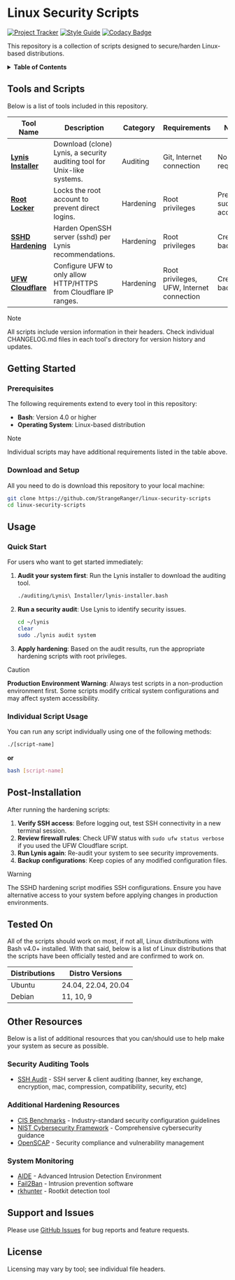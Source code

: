 # Linux Security Scripts

[![Project Tracker](https://img.shields.io/badge/repo%20status-Project%20Tracker-lightgrey)](https://hthompson.dev/project-tracker#project-293920085)
[![Style Guide](https://img.shields.io/badge/code%20style-Style%20Guide-blueviolet)](https://bsg.hthompson.dev/)
[![Codacy Badge](https://app.codacy.com/project/badge/Grade/598c2083cd6f432a910a315fd10aaa66)](https://www.codacy.com/gh/StrangeRanger/linux-security-scripts/dashboard?utm_source=github.com&amp;utm_medium=referral&amp;utm_content=StrangeRanger/linux-security-scripts&amp;utm_campaign=Badge_Grade)

This repository is a collection of scripts designed to secure/harden Linux-based distributions.

<details>
<summary><strong>Table of Contents</strong></summary>

- [Linux Security Scripts](#linux-security-scripts)
  - [Tools and Scripts](#tools-and-scripts)
  - [Getting Started](#getting-started)
    - [Prerequisites](#prerequisites)
    - [Download and Setup](#download-and-setup)
  - [Usage](#usage)
    - [Quick Start](#quick-start)
    - [Individual Script Usage](#individual-script-usage)
  - [Post-Installation](#post-installation)
  - [Tested On](#tested-on)
  - [Other Resources](#other-resources)
    - [Security Auditing Tools](#security-auditing-tools)
    - [Additional Hardening Resources](#additional-hardening-resources)
    - [System Monitoring](#system-monitoring)
  - [Support and Issues](#support-and-issues)
  - [License](#license)

</details>

## Tools and Scripts

Below is a list of tools included in this repository.

| Tool Name | Description | Category | Requirements | Notes |
|-----------|-------------|----------|--------------|-------|
| **[Lynis Installer](auditing/Lynis%20Installer/lynis-installer.bash)** | Download (clone) Lynis, a security auditing tool for Unix-like systems. | Auditing | Git, Internet connection | No root required |
| **[Root Locker](hardening/Root%20Locker/root-locker.bash)** | Locks the root account to prevent direct logins. | Hardening | Root privileges | Preserves sudo access |
| **[SSHD Hardening](hardening/SSHD%20Hardening/harden-sshd.bash)** | Harden OpenSSH server (sshd) per Lynis recommendations. | Hardening | Root privileges | Creates backups |
| **[UFW Cloudflare](hardening/UFW%20Cloudflare/ufw-cloudflare.bash)** | Configure UFW to only allow HTTP/HTTPS from Cloudflare IP ranges. | Hardening | Root privileges, UFW, Internet connection | Creates backups |

> [!NOTE]
> All scripts include version information in their headers. Check individual CHANGELOG.md files in each tool's directory for version history and updates.

## Getting Started

### Prerequisites

The following requirements extend to every tool in this repository:

- **Bash**: Version 4.0 or higher
- **Operating System**: Linux-based distribution

> [!NOTE]
> Individual scripts may have additional requirements listed in the table above.

### Download and Setup

All you need to do is download this repository to your local machine:

```bash
git clone https://github.com/StrangeRanger/linux-security-scripts
cd linux-security-scripts
```

## Usage

### Quick Start

For users who want to get started immediately:

1. **Audit your system first**: Run the Lynis installer to download the auditing tool.
   ```bash
   ./auditing/Lynis\ Installer/lynis-installer.bash
   ```

2. **Run a security audit**: Use Lynis to identify security issues.
   ```bash
   cd ~/lynis
   clear
   sudo ./lynis audit system
   ```

3. **Apply hardening**: Based on the audit results, run the appropriate hardening scripts with root privileges.

> [!CAUTION]
> **Production Environment Warning**: Always test scripts in a non-production environment first. Some scripts modify critical system configurations and may affect system accessibility.

### Individual Script Usage

You can run any script individually using one of the following methods:

```bash
./[script-name]
```

**or**

```bash
bash [script-name]
```

## Post-Installation

After running the hardening scripts:

1. **Verify SSH access**: Before logging out, test SSH connectivity in a new terminal session.
2. **Review firewall rules**: Check UFW status with `sudo ufw status verbose` if you used the UFW Cloudflare script.
3. **Run Lynis again**: Re-audit your system to see security improvements.
4. **Backup configurations**: Keep copies of any modified configuration files.

> [!WARNING]
> The SSHD hardening script modifies SSH configurations. Ensure you have alternative access to your system before applying changes in production environments.

## Tested On

All of the scripts should work on most, if not all, Linux distributions with Bash v4.0+ installed. With that said, below is a list of Linux distributions that the scripts have been officially tested and are confirmed to work on.

| Distributions | Distro Versions        |
| ------------- | ---------------------- |
| Ubuntu        | 24.04, 22.04, 20.04    |
| Debian        | 11, 10, 9              |

## Other Resources

Below is a list of additional resources that you can/should use to help make your system as secure as possible.

### Security Auditing Tools

- [SSH Audit](https://github.com/jtesta/ssh-audit) - SSH server & client auditing (banner, key exchange, encryption, mac, compression, compatibility, security, etc)

### Additional Hardening Resources

- [CIS Benchmarks](https://www.cisecurity.org/cis-benchmarks) - Industry-standard security configuration guidelines
- [NIST Cybersecurity Framework](https://www.nist.gov/cyberframework) - Comprehensive cybersecurity guidance
- [OpenSCAP](https://www.open-scap.org/) - Security compliance and vulnerability management

### System Monitoring

- [AIDE](https://aide.github.io/) - Advanced Intrusion Detection Environment
- [Fail2Ban](https://github.com/fail2ban/fail2ban) - Intrusion prevention software
- [rkhunter](http://rkhunter.sourceforge.net/) - Rootkit detection tool

## Support and Issues

Please use [GitHub Issues](https://github.com/StrangeRanger/linux-security-scripts/issues) for bug reports and feature requests.

## License

Licensing may vary by tool; see individual file headers.
